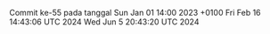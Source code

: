 Commit ke-55 pada tanggal Sun Jan 01 14:00 2023 +0100
Fri Feb 16 14:43:06 UTC 2024
Wed Jun  5 20:43:20 UTC 2024
